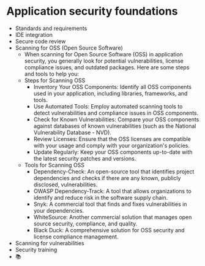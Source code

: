 # Application security foundations
- Standards and requirements
- IDE integration
- Secure code review
- Scanning for OSS (Open Source Software)
  - When scanning for Open Source Software (OSS) in application security, you generally look for potential vulnerabilities, license compliance issues, and outdated packages. Here are some steps and tools to help you:
  - Steps for Scanning OSS
    - Inventory Your OSS Components: Identify all OSS components used in your application, including libraries, frameworks, and tools.
    - Use Automated Tools: Employ automated scanning tools to detect vulnerabilities and compliance issues in OSS components.
    - Check for Known Vulnerabilities: Compare your OSS components against databases of known vulnerabilities (such as the National Vulnerability Database - NVD).
    - Review Licenses: Ensure that the OSS licenses are compatible with your usage and comply with your organization's policies.
    - Update Regularly: Keep your OSS components up-to-date with the latest security patches and versions.
  - Tools for Scanning OSS
    - Dependency-Check: An open-source tool that identifies project dependencies and checks if there are any known, publicly disclosed, vulnerabilities.
    - OWASP Dependency-Track: A tool that allows organizations to identify and reduce risk in the software supply chain.
    - Snyk: A commercial tool that finds and fixes vulnerabilities in your dependencies.
    - WhiteSource: Another commercial solution that manages open source security, compliance, and quality.
    - Black Duck: A comprehensive solution for OSS security and license compliance management.
- Scanning for vulnerabilities
- Security training
- :books: